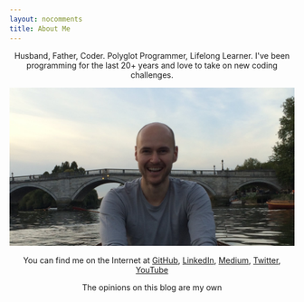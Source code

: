 ```yaml
---
layout: nocomments
title: About Me
---
```


<p style="text-align: center;">Husband, Father, Coder. Polyglot Programmer, Lifelong Learner. I've been programming for the last 20+ years and love to take on new coding challenges.</p>

![James Mackenzie](/img/about/james-mackenzie.jpg)

<p style="text-align: center;">You can find me on the Internet at <a href="https://github.com/jamesfmackenzie" target="_blank">GitHub</a>, <a href="https://www.linkedin.com/in/jamesfmackenzie" target="_blank">LinkedIn</a>, <a href="https://medium.com/@jamesfmackenzie" target="_blank">Medium</a>, <a href="https://twitter.com/jamesfmackenzie" target="_blank">Twitter</a>, <a href="https://youtube.com/jamesfmackenzie" target="_blank">YouTube</a></p>

<p style="text-align: center;">The opinions on this blog are my own</p>
